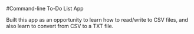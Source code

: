 #Command-line To-Do List App

Built this app as an opportunity to learn how to read/write to CSV files, and also learn to convert from CSV to a TXT file.
